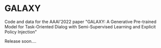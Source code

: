 # GALAXY
Code and data for the AAAI'2022 paper "GALAXY: A Generative Pre-trained Model for Task-Oriented Dialog with Semi-Supervised Learning and Explicit Policy Injection"

Release soon....
